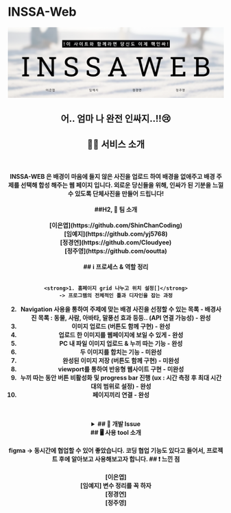# INSSA-Web

<div align=center>
    <img width="750" src="/banner.png">
    <h2> 어.. 엄마 나 완전 인싸지..!!😢 </h2>

## 💁🏻 서비스 소개
<br>
<br>    
<strong>INSSA-WEB<strong> 은 배경이 마음에 들지 않은 사진을 업로드 하여 배경을 없애주고 배경 주제를 선택해 합성 해주는 웹 페이지 입니다. 외로운 당신들을 위해, 인싸가 된 기분을 느낄 수 있도록 단체사진을 만들어 드립니다!
<br>
<br>    
##H2, 🙌 팀 소개
<br>
<br>    
[이은엽](https://github.com/ShinChanCoding)
<br>
[임예지](https://github.com/yj5768)        
<br>
[정경연](https://github.com/Cloudyee)           
<br>
[정주영](https://github.com/ooutta)        
<br>
<br>
## ℹ️ 프로세스 & 역할 정리
<br>
<br> 

    <strong>1. 홈페이지 grid 나누고 위치 설정[]</strong>
    -> 프로그램의 전체적인 틀과 디자인을 잡는 과정
    
2. Navigation 사용을 통하여 주제에 맞는 배경 사진을 선정할 수 있는 목록 - 배경사진 목록 : 동물, 사람, 아바타, 말풍선 효과 등등.. (API 연결 가능성) - 완성
3. 이미지 업로드 (버튼도 함께 구현) - 완성
4. 업로드 한 이미지를 웹페이지에 보일 수 있게 - 완성
5. PC 내 파일 이미지 업로드 & 누끼 따는 기능 - 완성
6. 두 이미지를 합치는 기능 - 미완성
7. 완성된 이미지 저장 (버튼도 함께 구현) - 미완성
8. viewport를 통하여 반응형 웹사이트 구현 - 미완성
9. 누끼 따는 동안 버튼 비활성화 및 progress bar 진행 (ux : 시간 측정 후 최대 시간대의 범위로 설정)  - 완성
10. 페이지끼리 연결 - 완성
<br>
<br>
<details>
<summary>## 🤔 개발 Issue  </summary>
<div markdown="1">


<br>
<br>    
문제가 아주 많았다.
</div>
</details>
## 🖥️ 사용 tool 소개
<br>
<br> 
<strong>figma
    -> 동시간에 협업할 수 있어 좋았습니다.
    코딩 협업 기능도 있다고 들어서, 프로젝트 후에 알아보고 사용해보고자 합니다.
## ❗ 느낀 점
<br>
<br> 
[이은엽]
<br>
[임예지] 변수 정리를 꼭 하자      
<br>
[정경연]          
<br>
[정주영]
